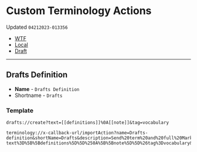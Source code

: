 # Custom Terminology Actions
Updated `04212023-013356`

- [WTF](https://davidblue.wtf/drafts/52E57AEC-3902-4A6E-AB93-180A2C67D41F.html)
- [Local](shareddocuments:///private/var/mobile/Library/Mobile%20Documents/com~apple~CloudDocs/Written/52E57AEC-3902-4A6E-AB93-180A2C67D41F.md)
- [Draft](drafts://open?uuid=52E57AEC-3902-4A6E-AB93-180A2C67D41F)

---



## Drafts Definition

- **Name** - `Drafts Definition`
- Shortname - `Drafts`

### Template

```
drafts://create?text=[[definitions]]%0A[[note]]&tag=vocabulary
```

```
terminology://x-callback-url/importAction?name=Drafts-definition&shortName=Drafts&description=Send%20term%20and%20full%20Markdown%20definitions%20to%20Drafts.&urlTemplate=drafts://create?text%3D%5B%5Bdefinitions%5D%5D%250A%5B%5Bnote%5D%5D%26tag%3Dvocabulary&dispatchType=0
```